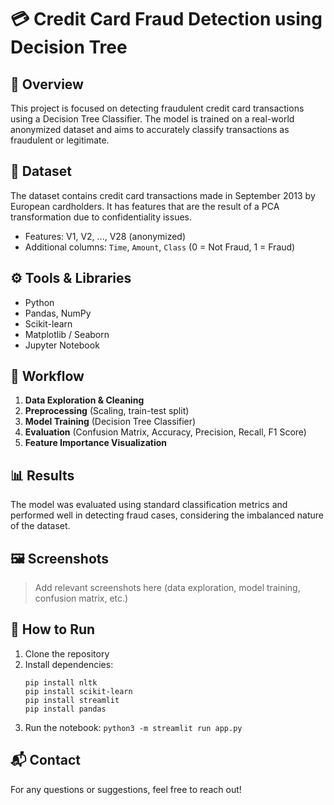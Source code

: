# 💳 Credit Card Fraud Detection using Decision Tree

## 📌 Overview
This project is focused on detecting fraudulent credit card transactions using a Decision Tree Classifier. The model is trained on a real-world anonymized dataset and aims to accurately classify transactions as fraudulent or legitimate.

## 📂 Dataset
The dataset contains credit card transactions made in September 2013 by European cardholders. It has features that are the result of a PCA transformation due to confidentiality issues.

- Features: V1, V2, ..., V28 (anonymized)
- Additional columns: `Time`, `Amount`, `Class` (0 = Not Fraud, 1 = Fraud)

## ⚙️ Tools & Libraries
- Python
- Pandas, NumPy
- Scikit-learn
- Matplotlib / Seaborn
- Jupyter Notebook

## 🔄 Workflow
1. **Data Exploration & Cleaning**
2. **Preprocessing** (Scaling, train-test split)
3. **Model Training** (Decision Tree Classifier)
4. **Evaluation** (Confusion Matrix, Accuracy, Precision, Recall, F1 Score)
5. **Feature Importance Visualization**

## 📊 Results
The model was evaluated using standard classification metrics and performed well in detecting fraud cases, considering the imbalanced nature of the dataset.

## 🖼️ Screenshots
> Add relevant screenshots here (data exploration, model training, confusion matrix, etc.)


## 🚀 How to Run
1. Clone the repository  
2. Install dependencies:
   ```
   pip install nltk
   pip install scikit-learn
   pip install streamlit
   pip install pandas
   ```  
4. Run the notebook: `python3 -m streamlit run app.py`

## 📬 Contact
For any questions or suggestions, feel free to reach out!
